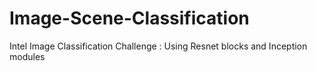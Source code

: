 # Image-Scene-Classification
Intel Image Classification Challenge : Using Resnet blocks and Inception modules

